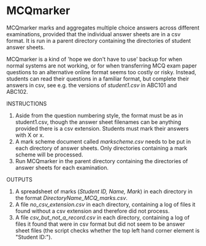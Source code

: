 # MCQmarker
MCQmarker marks and aggregates multiple choice answers across different examinations, provided that the individual answer sheets are in a csv format.  It is run in a parent directory containing the directories of student answer sheets.

MCQmarker is a kind of 'hope we don't have to use' backup for when normal systems are not working, or for when transferring MCQ exam paper questions to an alternative online format seems too costly or risky.  Instead, students can read their questions in a familiar format, but complete their answers in csv, see e.g. the versions of <i>student1.csv</i> in ABC101 and ABC102.

INSTRUCTIONS
1. Aside from the question numbering style, the format must be as in student1.csv, though the answer sheet filenames can be anything provided there is a csv extension.  Students must mark their answers with X or x.
2. A mark scheme document called <i>markscheme.csv</i> needs to be put in each directory of answer sheets.  Only directories containing a mark scheme will be processed.
3. Run MCQmarker in the parent directory containing the directories of answer sheets for each examination.

OUTPUTS
1. A spreadsheet of marks (<i>Student ID, Name, Mark</i>) in each directory in the format <i>DirectoryName_MCQ_marks.csv</i>.
2. A file <i>no_csv_extension.csv</i> in each directory, containing a log of files it found without a csv extension and therefore did not process.
3. A file <i>csv_but_not_a_record.csv</i> in each directory, containing a log of files it found that were in csv format but did not seem to be answer sheet files (the script checks whether the top left hand corner element is "Student ID:").
